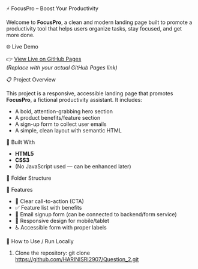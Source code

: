 ⚡ FocusPro – Boost Your Productivity

Welcome to **FocusPro**, a clean and modern landing page built to promote a productivity tool that helps users organize tasks, stay focused, and get more done.

🌐 Live Demo

👉 [View Live on GitHub Pages](https://HARINISRI2907.github.io/Question_2/)  
*(Replace with your actual GitHub Pages link)*

📋 Project Overview

This project is a responsive, accessible landing page that promotes **FocusPro**, a fictional productivity assistant. It includes:

- A bold, attention-grabbing hero section
- A product benefits/feature section
- A sign-up form to collect user emails
- A simple, clean layout with semantic HTML

🧰 Built With

- **HTML5**
- **CSS3**
- (No JavaScript used — can be enhanced later)


 📁 Folder Structure

📌 Features

- 🎯 Clear call-to-action (CTA)
- ✅ Feature list with benefits
- 📨 Email signup form (can be connected to backend/form service)
- 📱 Responsive design for mobile/tablet
- ♿ Accessible form with proper labels

🚀 How to Use / Run Locally

1. Clone the repository:
   git clone https://github.com/HARINISRI2907/Question_2.git
